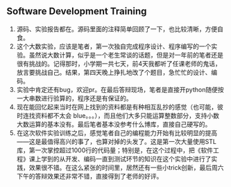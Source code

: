 ## Software Development Training

1. 源码、实验报告都在。源码里面的注释简单回顾了一下，也比较清晰，方便自食。
2. 这个大数实验，应该是笔者，第一次独自完成程序设计、程序编写的一个实验。虽然说大数计算，似乎是一个老生常谈的话题，但是对一年前的笔者还是很有挑战的。记得那时，小学期一共七天，前4天我都听了任课老师的鬼话，放言要挑战自己。结果，第四天晚上挣扎地改了个题目，急忙忙的设计、编码。
3. 实验中肯定还有bug，欢迎pr。在最后答辩现场，笔者是直接开python随便按一大串数进行验算的，程序还是有保证的。
4. 现在能回忆起来当时在网上找到的资料都是有种相互乱抄的感觉（也可能，彼时连找资料都不太会 blue。。。），而且他们大多只能运算整数部分，支持小数大数运算的基本没有。最后笔者基本没参考什么博库，直接自己硬写的。
5. 在这次软件实验训练之后，感觉笔者自己的编程能力开始有比较明显的提高——这是最值得高兴的事了，也算对掉的头发了。这是第一次大量使用STL库，第一次掌控超过1000行的代码量；特别是，在这个过程中，把《软件工程》课上学到的从开发、编码一直到测试环节的知识在这个实验中进行了实践，效果很不错。在这么紧张的时间里，居然还有一些小trick创新，最后周六下午的答辩效果还非常不错，直接得到了老师的好评。